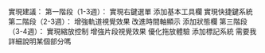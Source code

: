實現建議：
第一階段（1-3週）：
實現右鍵選單
添加基本工具欄
實現快捷鍵系統
第二階段（2-3週）：
增強軌道視覺效果
改進時間軸顯示
添加狀態欄
第三階段（3-4週）：
實現縮放控制
增強片段視覺效果
優化拖放體驗
添加標記系統
需要我詳細說明某個部分嗎